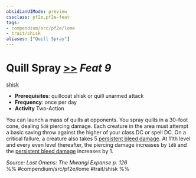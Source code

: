 ```yaml
---
obsidianUIMode: preview
cssclass: pf2e,pf2e-feat
tags:
- compendium/src/pf2e/lome
- trait/shisk
aliases: ["Quill Spray"]
---
```

# Quill Spray  [>>](../../Rules/core-rulebook/chapter-9-playing-the-game.md#Actions "Two-Action") *Feat 9*  
[shisk](../../Rules/traits/shisk-lome.md)  

- **Prerequisites**: quillcoat shisk or quill unarmed attack
- **Frequency**: once per day
- **Activity** Two-Action

You can launch a mass of quills at opponents. You spray quills in a 30-foot cone, dealing `5d8` piercing damage. Each creature in the area must attempt a basic saving throw against the higher of your class DC or spell DC. On a critical failure, a creature also takes 5 [persistent bleed damage](../../Rules/conditions.md#Persistent%20Damage). At 11th level and every even level thereafter, the piercing damage increases by `1d8` and the [persistent bleed damage](../../Rules/conditions.md#Persistent%20Damage) increases by 1.

*Source: Lost Omens: The Mwangi Expanse p. 126*  
%% #compendium/src/pf2e/lome #trait/shisk %%